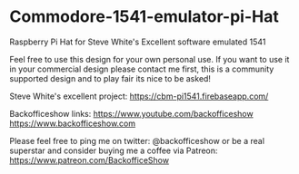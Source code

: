 # Commodore-1541-emulator-pi-Hat
Raspberry Pi Hat for Steve White's Excellent software emulated 1541

Feel free to use this design for your own personal use. If you want to use it in your commercial design please contact me first, this is a community supported design and to play fair its nice to be asked!

Steve White's excellent project:
https://cbm-pi1541.firebaseapp.com/

Backofficeshow links:
https://www.youtube.com/backofficeshow
https://www.backofficeshow.com

Please feel free to ping me on twitter: @backofficeshow
or be a real superstar and consider buying me a coffee via Patreon: https://www.patreon.com/BackofficeShow

